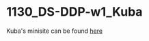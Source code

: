 # 1130_DS-DDP-w1_Kuba
Kuba's minisite can be found [here](http://htmlpreview.github.io/?https://github.com/kuba-ee/1130_DS-DDP-w1_Kuba/blob/main/1130_DS-DDP-w1_Kuba.html)